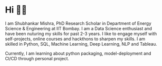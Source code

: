 # Hi 👋🏻

I am Shubhankar Mishra, PhD Research Scholar in Department of Energy Science & Engineering at IIT Bombay. I am a Data Science enthusiast and have been nuturing my skills for past 2-3 years. I like to engage myself with self-projects, online courses and hackthons to sharpen my skills. I am skilled in Python, SQL, Machine Learning, Deep Learning, NLP and Tableau.

Currently, I am learning about python packaging, model-deployment and CI/CD through personal project.
